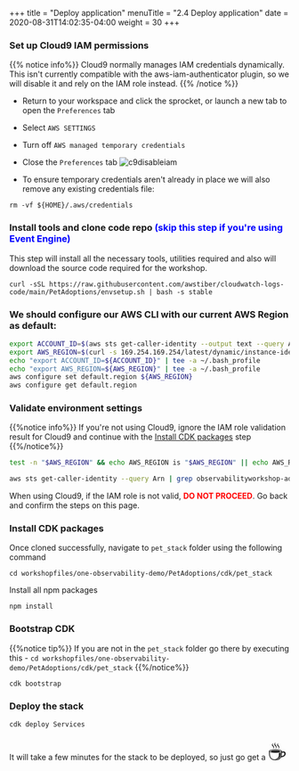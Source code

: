 +++
title = "Deploy application"
menuTitle = "2.4 Deploy application"
date = 2020-08-31T14:02:35-04:00
weight = 30
+++

### Set up Cloud9 IAM permissions

{{% notice info%}}
Cloud9 normally manages IAM credentials dynamically. This isn't currently compatible with the aws-iam-authenticator plugin, so we will disable it and rely on the IAM role instead.
{{% /notice %}}
- Return to your workspace and click the sprocket, or launch a new tab to open the `Preferences` tab
- Select `AWS SETTINGS`
- Turn off `AWS managed temporary credentials`
- Close the `Preferences` tab
![c9disableiam](/images/c9disableiam.png)

- To ensure temporary credentials aren't already in place we will also remove
any existing credentials file:
```
rm -vf ${HOME}/.aws/credentials
```

### Install tools and clone code repo <span style="color: blue;">(skip this step if you're using Event Engine)</span>

This step will install all the necessary tools, utilities required and also will download the source code required for the workshop.

```
curl -sSL https://raw.githubusercontent.com/awstiber/cloudwatch-logs-code/main/PetAdoptions/envsetup.sh | bash -s stable
```

### We should configure our AWS CLI with our current AWS Region as default:

```bash
export ACCOUNT_ID=$(aws sts get-caller-identity --output text --query Account)
export AWS_REGION=$(curl -s 169.254.169.254/latest/dynamic/instance-identity/document | jq -r '.region')
echo "export ACCOUNT_ID=${ACCOUNT_ID}" | tee -a ~/.bash_profile
echo "export AWS_REGION=${AWS_REGION}" | tee -a ~/.bash_profile
aws configure set default.region ${AWS_REGION}
aws configure get default.region
```

### Validate environment settings

{{%notice info%}}
If you're not using Cloud9, ignore the IAM role validation result for Cloud9 and continue with the [Install CDK packages](#install-cdk-packages) step
{{%/notice%}} 

```bash
test -n "$AWS_REGION" && echo AWS_REGION is "$AWS_REGION" || echo AWS_REGION is not set

aws sts get-caller-identity --query Arn | grep observabilityworkshop-admin -q && echo "You're good. IAM role IS valid." || echo "IAM role NOT valid. DO NOT PROCEED."
```

When using Cloud9, if the IAM role is not valid, <span style="color: red;">**DO NOT PROCEED**</span>. Go back and confirm the steps on this page.

### Install CDK packages
Once cloned successfully, navigate to `pet_stack` folder using the following command

```
cd workshopfiles/one-observability-demo/PetAdoptions/cdk/pet_stack
```
Install all npm packages

```
npm install
```

### Bootstrap CDK 

{{%notice tip%}}
If you are not in the `pet_stack` folder go there by executing this - ```cd workshopfiles/one-observability-demo/PetAdoptions/cdk/pet_stack```
{{%/notice%}}

```
cdk bootstrap
```

### Deploy the stack


```
cdk deploy Services
```

It will take a few minutes for the stack to be deployed, so just go get a <span style=font-size:40px> ☕️ </span>

